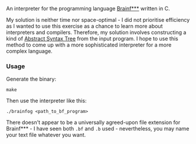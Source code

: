 An interpreter for the programming language [Brainf***](https://en.wikipedia.org/wiki/Brainfuck) written in C.

My solution is neither time nor space-optimal - I did not prioritise efficiency as I wanted to use this exercise as a chance to learn more about interpreters and compilers. Therefore, my solution involves constructing a kind of [Abstract Syntax Tree](https://en.wikipedia.org/wiki/Abstract_syntax_tree) from the input program. I hope to use this method to come up with a more sophisticated interpreter for a more complex language.

### Usage
Generate the binary:

```
make
```
Then use the interpreter like this:
```
./brainfog <path_to_bf_program>
```

There doesn't appear to be a universally agreed-upon file extension for Brainf*** - I have seen both `.bf` and `.b` used - nevertheless, you may name your text file whatever you want.